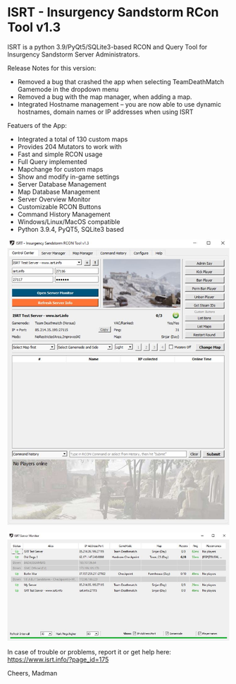 # ISRT - Insurgency Sandstorm RCon Tool v1.3

ISRT is a python 3.9/PyQt5/SQLite3-based RCON and Query Tool for Insurgency Sandstorm Server Administrators.

Release Notes for this version:
- Removed a bug that crashed the app when selecting TeamDeathMatch Gamemode in the dropdown menu
- Removed a bug with the map manager, when adding a map.
- Integrated Hostname management – you are now able to use dynamic hostnames, domain names or IP addresses when using ISRT


Featuers of the App:
- Integrated a total of 130 custom maps
- Provides 204 Mutators to work with
- Fast and simple RCON usage
- Full Query implemented
- Mapchange for custom maps
- Show and modify in-game settings
- Server Database Management
- Map Database Management
- Server Overview Monitor
- Customizable RCON Buttons
- Command History Management
- Windows/Linux/MacOS compatible
- Python 3.9.4, PyQT5, SQLite3 based

![Alt text](img/main_v1.3.jpg?raw=true "ISRT Main Image")

![Alt text](img/monitor_v1.3.jpg?raw=true "ISRT Monitor Image")


In case of trouble or problems, report it or get help here:
https://www.isrt.info/?page_id=175

Cheers,
Madman
